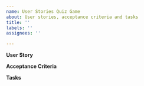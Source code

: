 ```yaml
---
name: User Stories Quiz Game
about: User stories, acceptance criteria and tasks
title: ''
labels: ''
assignees: ''

---
```


**User Story**

**Acceptance Criteria**

**Tasks**
